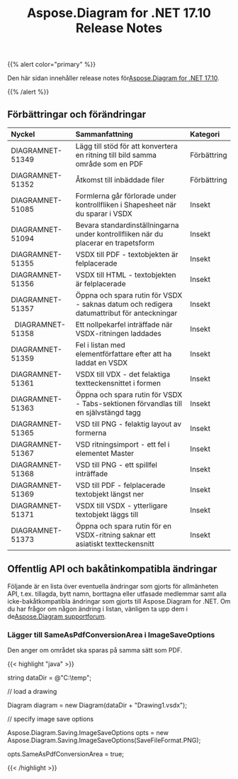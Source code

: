 ﻿---
title: Aspose.Diagram for .NET 17.10 Release Notes
type: docs
weight: 30
url: /sv/net/aspose-diagram-for-net-17-10-release-notes/
---
{{% alert color="primary" %}} 

 Den här sidan innehåller release notes för[Aspose.Diagram for .NET 17.10](https://www.nuget.org/packages/Aspose.Diagram/17.10.0).

{{% /alert %}} 
## **Förbättringar och förändringar**

|**Nyckel**|**Sammanfattning**|**Kategori**|
|:- |:- |:- |
|DIAGRAMNET-51349|Lägg till stöd för att konvertera en ritning till bild samma område som en PDF|Förbättring|
|DIAGRAMNET-51352|Åtkomst till inbäddade filer|Förbättring|
|DIAGRAMNET-51085|Formlerna går förlorade under kontrollfliken i Shapesheet när du sparar i VSDX|Insekt|
|DIAGRAMNET-51094|Bevara standardinställningarna under kontrollfliken när du placerar en trapetsform|Insekt|
|DIAGRAMNET-51355|VSDX till PDF - textobjekten är felplacerade|Insekt|
|DIAGRAMNET-51356|VSDX till HTML - textobjekten är felplacerade|Insekt|
|DIAGRAMNET-51357|Öppna och spara rutin för VSDX - saknas datum och redigera datumattribut för anteckningar|Insekt|
|` `DIAGRAMNET-51358|Ett nollpekarfel inträffade när VSDX-ritningen laddades|Insekt|
|DIAGRAMNET-51359|Fel i listan med elementförfattare efter att ha laddat en VSDX|Insekt|
|DIAGRAMNET-51361|VSDX till VDX - det felaktiga textteckensnittet i formen|Insekt|
|DIAGRAMNET-51363|Öppna och spara rutin för VSDX - Tabs-sektionen förvandlas till en självstängd tagg|Insekt|
|DIAGRAMNET-51365|VSD till PNG - felaktig layout av formerna|Insekt|
|DIAGRAMNET-51367|VSD ritningsimport - ett fel i elementet Master|Insekt|
|DIAGRAMNET-51368|VSD till PNG - ett spillfel inträffade|Insekt|
|DIAGRAMNET-51369|VSD till PDF - felplacerade textobjekt längst ner|Insekt|
|DIAGRAMNET-51371|VSDX till VSDX - ytterligare textobjekt läggs till|Insekt|
|DIAGRAMNET-51373|Öppna och spara rutin för en VSDX-ritning saknar ett asiatiskt textteckensnitt|Insekt|
## **Offentlig API och bakåtinkompatibla ändringar**
Följande är en lista över eventuella ändringar som gjorts för allmänheten API, t.ex. tillagda, bytt namn, borttagna eller utfasade medlemmar samt alla icke-bakåtkompatibla ändringar som gjorts till Aspose.Diagram for .NET. Om du har frågor om någon ändring i listan, vänligen ta upp dem i de[Aspose.Diagram supportforum](https://forum.aspose.com/c/diagram/17).
### **Lägger till SameAsPdfConversionArea i ImageSaveOptions**
Den anger om området ska sparas på samma sätt som PDF.

{{< highlight "java" >}}

 string dataDir = @"C:\temp\";

// load a drawing

Diagram diagram = new Diagram(dataDir + "Drawing1.vsdx");

// specify image save options

Aspose.Diagram.Saving.ImageSaveOptions opts = new Aspose.Diagram.Saving.ImageSaveOptions(SaveFileFormat.PNG);

opts.SameAsPdfConversionArea = true;

{{< /highlight >}}
